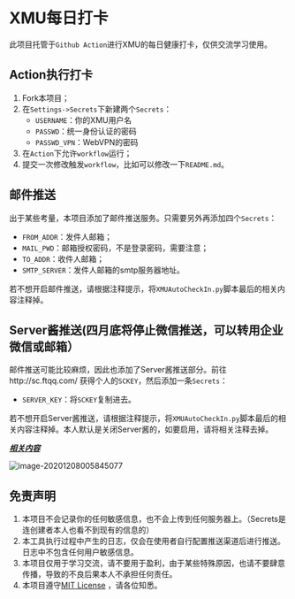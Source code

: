 # XMU每日打卡

此项目托管于``Github Action``进行XMU的每日健康打卡，仅供交流学习使用。

## Action执行打卡

1. Fork本项目；
2. 在`Settings->Secrets`下新建两个`Secrets`：
   + `USERNAME`：你的XMU用户名
   + `PASSWD`：统一身份认证的密码
   + `PASSWD_VPN`：WebVPN的密码
3. 在`Action`下允许`workflow`运行；
4. 提交一次修改触发`workflow`，比如可以修改一下`README.md`。

## 邮件推送

出于某些考量，本项目添加了邮件推送服务。只需要另外再添加四个`Secrets`：

+ `FROM_ADDR`：发件人邮箱；
+ `MAIL_PWD`：邮箱授权密码，不是登录密码，需要注意；
+ `TO_ADDR`：收件人邮箱；
+ `SMTP_SERVER`：发件人邮箱的smtp服务器地址。

若不想开启邮件推送，请根据注释提示，将`XMUAutoCheckIn.py`脚本最后的相关内容注释掉。

## Server酱推送(四月底将停止微信推送，可以转用企业微信或邮箱）

邮件推送可能比较麻烦，因此也添加了Server酱推送部分。前往http://sc.ftqq.com/ 获得个人的`SCKEY`，然后添加一条`Secrets`：

+ `SERVER_KEY`：将`SCKEY`复制进去。

若不想开启Server酱推送，请根据注释提示，将`XMUAutoCheckIn.py`脚本最后的相关内容注释掉。本人默认是关闭Server酱的，如要启用，请将相关注释去掉。

***<u>相关内容</u>***

![image-20201208005845077](https://ljw-typora.oss-cn-shanghai.aliyuncs.com/mdImg/image-20201208005845077.png)

## 免责声明

1. 本项目不会记录你的任何敏感信息，也不会上传到任何服务器上。（Secrets是连创建者本人也看不到现有的信息的）
2. 本工具执行过程中产生的日志，仅会在使用者自行配置推送渠道后进行推送。日志中不包含任何用户敏感信息。
3. 本项目仅用于学习交流，请不要用于盈利，由于某些特殊原因，也请不要肆意传播，导致的不良后果本人不承担任何责任。
4. 本项目遵守[MIT License](https://github.com/JunzhouLiu/BILIBILI-HELPER/blob/main/LICENSE) ，请各位知悉。

